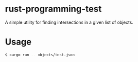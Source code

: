 # rust-programming-test

A simple utility for finding intersections in a given list of objects.

# Usage

```sh
$ cargo run -- objects/test.json
```
